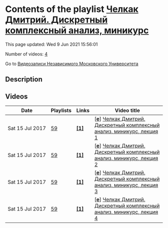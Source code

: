 # Contents of the playlist [Челкак Дмитрий. Дискретный комплексный анализ, миникурс](https://www.youtube.com/playlist?list=PLp9ABVh6_x4GIy1rRhGBG6zwHGl39Hs82)

This page updated: Wed 9 Jun 2021 15:56:01

Number of videos: [4](#videos)

Go to [Видеозаписи Независимого Московского Университета](../README.md)

## Description



## Videos

|Date|Playlists|Links|Video title|
|---|---|---|---|
| Sat&nbsp;15&nbsp;Jul&nbsp;2017 | [59](../playlists/59 "Челкак Дмитрий. Дискретный комплексный анализ, миникурс") | [**[1]**](http://ium.mccme.ru/s13/chelkak-complan.html) | [[**e**](https://studio.youtube.com/video/GKXE6O67UHw/edit "Edit")] [Челкак Дмитрий. Дискретный комплексный анализ, миникурс, лекция 1](https://www.youtube.com/watch?v=GKXE6O67UHw&list=PLp9ABVh6_x4GIy1rRhGBG6zwHGl39Hs82 "Миникурс к основному курсу. &#013;15 мая 2013 г. 17:30, НМУ 303 (Москва, Большой Власьевский пер., 11)&#013;http://ium.mccme.ru/s13/chelkak-complan.html") |
| Sat&nbsp;15&nbsp;Jul&nbsp;2017 | [59](../playlists/59 "Челкак Дмитрий. Дискретный комплексный анализ, миникурс") | [**[1]**](http://ium.mccme.ru/s13/chelkak-complan.html) | [[**e**](https://studio.youtube.com/video/m27-l0EXmbQ/edit "Edit")] [Челкак Дмитрий. Дискретный комплексный анализ, миникурс, лекция 2](https://www.youtube.com/watch?v=m27-l0EXmbQ&list=PLp9ABVh6_x4GIy1rRhGBG6zwHGl39Hs82 "Миникурс к основному курсу. &#013;15 мая 2013 г. 19:30, НМУ 303 (Москва, Большой Власьевский пер., 11)&#013;http://ium.mccme.ru/s13/chelkak-complan.html") |
| Sat&nbsp;15&nbsp;Jul&nbsp;2017 | [59](../playlists/59 "Челкак Дмитрий. Дискретный комплексный анализ, миникурс") | [**[1]**](http://ium.mccme.ru/s13/chelkak-complan.html) | [[**e**](https://studio.youtube.com/video/L9rM-KQqpRg/edit "Edit")] [Челкак Дмитрий. Дискретный комплексный анализ, миникурс, лекция 3](https://www.youtube.com/watch?v=L9rM-KQqpRg&list=PLp9ABVh6_x4GIy1rRhGBG6zwHGl39Hs82 "Миникурс к основному курсу. &#013;22 мая 2013 г. 17:30, НМУ 303 (Москва, Большой Власьевский пер., 11)&#013;http://ium.mccme.ru/s13/chelkak-complan.html") |
| Sat&nbsp;15&nbsp;Jul&nbsp;2017 | [59](../playlists/59 "Челкак Дмитрий. Дискретный комплексный анализ, миникурс") | [**[1]**](http://ium.mccme.ru/s13/chelkak-complan.html) | [[**e**](https://studio.youtube.com/video/gg9rj3iukhI/edit "Edit")] [Челкак Дмитрий. Дискретный комплексный анализ, миникурс, лекция 4](https://www.youtube.com/watch?v=gg9rj3iukhI&list=PLp9ABVh6_x4GIy1rRhGBG6zwHGl39Hs82 "Миникурс к основному курсу. &#013;22 мая 2013 г. 19:30, НМУ 303 (Москва, Большой Власьевский пер., 11)&#013;http://ium.mccme.ru/s13/chelkak-complan.html") |
